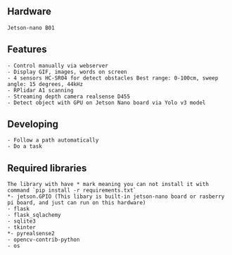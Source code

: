 ## Hardware
    Jetson-nano B01 
## Features
    - Control manually via webserver
    - Display GIF, images, words on screen
    - 4 sensors HC-SR04 for detect obstacles Best range: 0-100cm, sweep angle: 15 degrees, 44kHz 
    - RPlidar A1 scanning
    - Streaming depth camera realsense D455
    - Detect object with GPU on Jetson Nano board via Yolo v3 model

## Developing
    - Follow a path automatically
    - Do a task

## Required libraries
    The library with have * mark meaning you can not install it with command `pip install -r requirements.txt`
    *- jetson.GPIO (This libary is built-in jetson-nano board or rasberry pi board, and just can run on this hardware)
    - flask
    - flask_sqlachemy
    - sqlite3
    - tkinter
    *- pyrealsense2 
    - opencv-contrib-python
    - os
    
